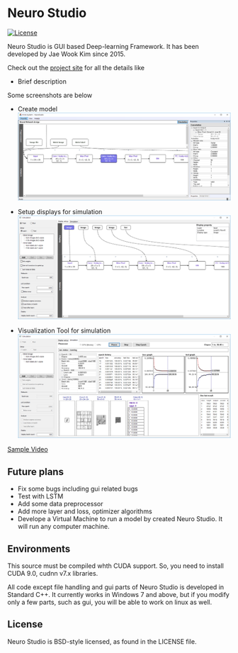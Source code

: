 # Neuro Studio
[![License](https://img.shields.io/badge/license-BSD-blue.svg)](LICENSE)

Neuro Studio is GUI based Deep-learning Framework. It has been developed by Jae Wook Kim since 2015.

Check out the [project site](http://www.ainhuman.com) for all the details like
- Brief description

Some screenshots are below
- Create model
![](docs/img/NeuroStudio-create_model.png)

- Setup displays for simulation
![](docs/img/NeuroStudio-setup_sim.png)

- Visualization Tool for simulation
![](docs/img/NeuroStudio-simulating.png)

[Sample Video](https://www.youtube.com/watch?v=WvbD-ejz2NI)

## Future plans
- Fix some bugs including gui related bugs
- Test with LSTM
- Add some data preprocessor
- Add more layer and loss, optimizer algorithms
- Develope a Virtual Machine to run a model by created Neuro Studio. It will run any computer machine.

## Environments
This source must be compiled whth CUDA support.
So, you need to install CUDA 9.0, cudnn v7.x libraries.

All code except file handling and gui parts of Neuro Studio is developed in Standard C++.
It currently works in Windows 7 and above, but if you modify only a few parts, such as gui, you will be able to work on linux as well.

## License
Neuro Studio is BSD-style licensed, as found in the LICENSE file.
